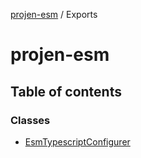 [projen-esm](README.md) / Exports

# projen-esm

## Table of contents

### Classes

- [EsmTypescriptConfigurer](classes/EsmTypescriptConfigurer.md)
